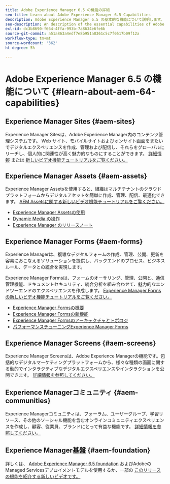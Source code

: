 ```yaml
---
title: Adobe Experience Manager 6.5 の機能の詳細
seo-title: Learn about Adobe Experience Manager 6.5 Capabilities
description: Adobe Experience Manager 6.5 の基本的な機能について説明します。
seo-description: An description of the essential capabilities of Adobe Experience Manager 6.5
exl-id: dc3b8690-f664-4ffa-993b-7a8634e6fe6b
source-git-commit: a51a863a4edf7e8b951a8361c5c7f0517b09f12a
workflow-type: tm+mt
source-wordcount: '362'
ht-degree: 5%

---
```


# Adobe Experience Manager 6.5 の機能について {#learn-about-aem-64-capabilities}

## Experience Manager Sites {#aem-sites}

Experience Manager Sitesは、Adobe Experience Manager内のコンテンツ管理システムです。 Web サイト、モバイルサイトおよびオンサイト画面をまたいでデジタルエクスペリエンスを作成、管理および配信し、それらをグローバルにリーチし、個人的に関連性が高く魅力的なものにすることができます。 [詳細情報](https://business.adobe.com/products/experience-manager/sites/web-content-management.html) または [新しいビデオ機能チュートリアルをご覧ください。](https://experienceleague.adobe.com/docs/experience-manager-learn/sites/overview.html?lang=en)

## Experience Manager Assets {#aem-assets}

Experience Manager Assetsを使用すると、組織はマルチテナントのクラウドプラットフォームからデジタルアセットを簡単に作成、管理、配信、最適化できます。 [AEM Assetsに関する新しいビデオ機能チュートリアルをご覧ください。](https://experienceleague.adobe.com/docs/experience-manager-learn/assets/overview.html?lang=en)

* [Experience Manager Assetsの使用](/help/assets/manage-assets.md)
* [Dynamic Media の操作](/help/assets/dynamic-media.md)
* [Experience Manager のリリースノート](/help/release-notes/release-notes.md)

## Experience Manager Forms {#aem-forms}

Experience Managerは、複雑なデジタルフォームの作成、管理、公開、更新を容易におこなえるソリューションを提供し、バックエンドのプロセス、ビジネスルール、データとの統合を実現します。

Experience Manager Formsは、フォームのオーサリング、管理、公開と、通信管理機能、ドキュメントセキュリティ、統合分析を組み合わせて、魅力的なエンドツーエンドのエクスペリエンスを作成します。 [Experience Manager Formsの新しいビデオ機能チュートリアルをご覧ください。](https://experienceleague.adobe.com/docs/experience-manager-learn/assets/overview.html?lang=en)

* [Experience Manager Formsの概要](/help/forms/using/introduction-aem-forms.md)
* [Experience Manager Formsの新機能](/help/forms/using/whats-new.md)
* [Experience Manager Formsのアーキテクチャとトポロジ](/help/forms/using/aem-forms-architecture-deployment.md)
* [パフォーマンスチューニングExperience Manager Forms](/help/forms/using/performance-tuning-aem-forms.md)

## Experience Manager Screens {#aem-screens}

Experience Manager Screensは、Adobe Experience Managerの機能です。包括的なデジタルマーケティングプラットフォームから、様々な種類の画面に関する動的でインタラクティブなデジタルエクスペリエンスやインタラクションを公開できます。 [詳細情報を参照してください。](https://experienceleague.adobe.com/docs/experience-manager-screens/user-guide/aem-screens-introduction.html?lang=ja)

## Experience Managerコミュニティ {#aem-communities}

Experience Managerコミュニティは、フォーラム、ユーザーグループ、学習リソース、その他のソーシャル機能を含むオンラインコミュニティエクスペリエンスを作成し、顧客、従業員、ブランドにとって有益な機能です。 [詳細情報を参照してください。](https://experienceleague.adobe.com/docs/experience-manager-65/communities/introduction/overview.html?lang=en)

## Experience Manager基盤 {#aem-foundation}

詳しくは、 [Adobe Experience Manager 6.5 foundation](/help/sites-deploying/home.md) およびAdobeのManaged Servicesデプロイメントモデルを使用するか、一部の [このリリースの機能を紹介する新しいビデオです。](https://experienceleague.adobe.com/docs/experience-manager-learn/assets/overview.html?lang=en)
